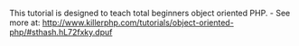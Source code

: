 This tutorial is designed to teach total beginners object oriented	PHP. - See more at: http://www.killerphp.com/tutorials/object-oriented-php/#sthash.hL72fxky.dpuf
